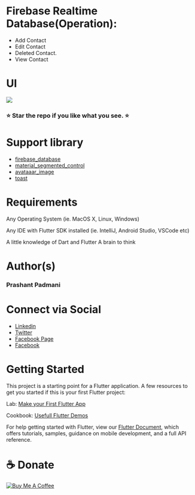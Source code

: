 # Firebase Realtime Database(Operation):
- Add Contact
- Edit Contact 
- Deleted Contact.
- View Contact

# UI
<img src="https://github.com/Prashant09mca/flutter_firebase_realtime_database/blob/master/fb.gif"/>

<h3> ⭐ Star the repo if you like what you see. ⭐</h3>

# Support library 
- <a href="https://pub.dev/packages/firebase_database">firebase_database</a>
- <a href="https://pub.dev/packages/material_segmented_control">material_segmented_control</a>
- <a href="https://pub.dev/packages/avataaar_image">avataaar_image</a>
- <a href="https://pub.dev/packages/toast">toast</a>

# Requirements
Any Operating System (ie. MacOS X, Linux, Windows)<p>
Any IDE with Flutter SDK installed (ie. IntelliJ, Android Studio, VSCode etc)<p>
A little knowledge of Dart and Flutter
A brain to think

# Author(s)
 <h3>Prashant Padmani</h3>
 
 # Connect via Social
- <a href="https://www.linkedin.com/in/prashant-padmani-14b55649/">Linkedin</a>
- <a href="https://twitter.com/PadmaniPrashant">Twitter</a>
- <a href="https://www.facebook.com/technoprashant1336">Facebook Page</a>
- <a href="https://www.facebook.com/padmaniprashant">Facebook</a>

# Getting Started
This project is a starting point for a Flutter application.
A few resources to get you started if this is your first Flutter project:

Lab: <a href="https://flutter.dev/docs/get-started/codelab">Make your First Flutter App</a><p>
Cookbook: <a href="https://flutter.dev/docs/cookbook">Usefull Flutter Demos</a>

For help getting started with Flutter, view our <a href="https://flutter.dev/docs">Flutter Document</a>, which offers tutorials, samples, guidance on mobile development, and a full API reference.

# ☕️ Donate
 <a href="https://www.buymeacoffee.com/technoprashant" target="_blank"><img src="https://bmc-cdn.nyc3.digitaloceanspaces.com/BMC-button-images/custom_images/orange_img.png" alt="Buy Me A Coffee" style="height: auto !important;width: auto !important;" ></a>



